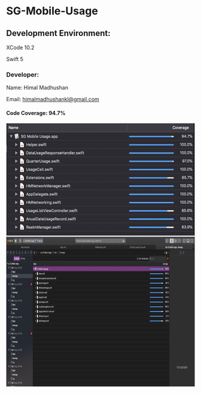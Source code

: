 # SG-Mobile-Usage

## Development Environment:
XCode 10.2

Swift 5

### Developer:
Name: Himal Madhushan

Email: himalmadhushankl@gmail.com


#### Code Coverage: 94.7%


<img src="https://github.com/MacKaSL/SG-Mobile-Usage/blob/master/Screen-Shot-cropped.png" height="300" width="1000">

<img src="https://github.com/MacKaSL/SG-Mobile-Usage/blob/master/Screen%20Shot%202019-04-20%20at%204.00.08%20PM.png" height="400">
